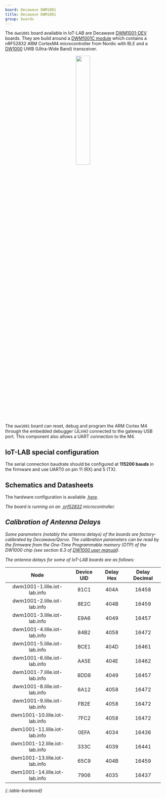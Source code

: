 ```yaml
---
board: Decawave DWM1001
title: Decawave DWM1001
group: boards
---
```



The `dwm1001` board available in IoT-LAB are Decawave [DWM1001-DEV](https://www.decawave.com/product/dwm1001-development-board/) boards. They are build around a [DWM1001C module](https://www.qorvo.com/products/p/DWM1001C) which contains a nRF52832 ARM CortexM4 microcontroller from Nordic with BLE and a [DW1000](https://www.qorvo.com/products/p/DW1000) UWB (Ultra-Wide Band) transceiver.

<div style="text-align:center">
<img src="{{ '/assets/images/docs/boards/dwm1001/' | relative_url}}dwm1001.jpeg" style="width:30%;"/>
</div>

The `dwm1001` board can reset, debug and program the ARM Cortex M4
through the embedded debugger (JLink) connected to the gateway USB port. This
component also allows a UART connection to the M4.

## IoT-LAB special configuration

The serial connection baudrate should be configured at **115200 bauds** in the
firmware and use UART0 on pin 11 (RX) and 5 (TX).

## Schematics and Datasheets

The hardware configuration is available [<i class="far fa-file-pdf"/>&nbsp;here](https://www.decawave.com/dwm1001dev/schematic/).

The board is running on an [<i class="far fa-file-pdf"/>&nbsp;nrf52832](https://infocenter.nordicsemi.com/pdf/nRF52832_PS_v1.4.pdf)
microcontroller.


## Calibration of Antenna Delays

Some parameters (notably the antenna delays) of the boards are factory-calibrated by Decawave/Qorvo. The calibration parameters can be read by the firmware from the One-Time Programmable memory (OTP) of the DW1000 chip (see section 6.3 of [DW1000 user manual](https://www.qorvo.com/products/d/da007967)).

The antenna delays for some of IoT-LAB boards are as follows:


| Node                          | Device UID | Delay Hex | Delay Decimal |
| :---:                         | :---:      | :---:     | :---:         |
| dwm1001-1.lille.iot-lab.info  | 81C1       | 404A      | 16458         |
| dwm1001-2.lille.iot-lab.info  | 8E2C       | 404B      | 16459         |
| dwm1001-3.lille.iot-lab.info  | E9A6       | 4049      | 16457         |
| dwm1001-4.lille.iot-lab.info  | 84B2       | 4058      | 16472         |
| dwm1001-5.lille.iot-lab.info  | BCE1       | 404D      | 16461         |
| dwm1001-6.lille.iot-lab.info  | AA5E       | 404E      | 16462         |
| dwm1001-7.lille.iot-lab.info  | 8DD8       | 4049      | 16457         |
| dwm1001-8.lille.iot-lab.info  | 6A12       | 4058      | 16472         |
| dwm1001-9.lille.iot-lab.info  | FB2E       | 4058      | 16472         |
| dwm1001-10.lille.iot-lab.info | 7FC2       | 4058      | 16472         |
| dwm1001-11.lille.iot-lab.info | 0EFA       | 4034      | 16436         |
| dwm1001-12.lille.iot-lab.info | 333C       | 4039      | 16441         |
| dwm1001-13.lille.iot-lab.info | 65C9       | 404B      | 16459         |
| dwm1001-14.lille.iot-lab.info | 7906       | 4035      | 16437         |
{:.table-bordered}
 
